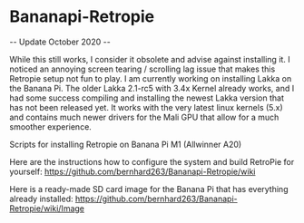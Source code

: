# Bananapi-Retropie

-- Update October 2020 --

While this still works, I consider it obsolete and advise against installing it. I noticed an annoying screen tearing / scrolling lag issue that makes this Retropie setup not fun to play. I am currently working on installing Lakka on the Banana Pi. The older Lakka 2.1-rc5 with 3.4x Kernel already works, and I had some success compiling and installing the newest Lakka version that has not been released yet. It works with the very latest linux kernels (5.x) and contains much newer drivers for the Mali GPU that allow for a much smoother experience.



Scripts for installing Retropie on Banana Pi M1 (Allwinner A20)

Here are the instructions how to configure the system and build RetroPie for yourself: https://github.com/bernhard263/Bananapi-Retropie/wiki

Here is a ready-made SD card image for the Banana Pi that has everything already installed: https://github.com/bernhard263/Bananapi-Retropie/wiki/Image

